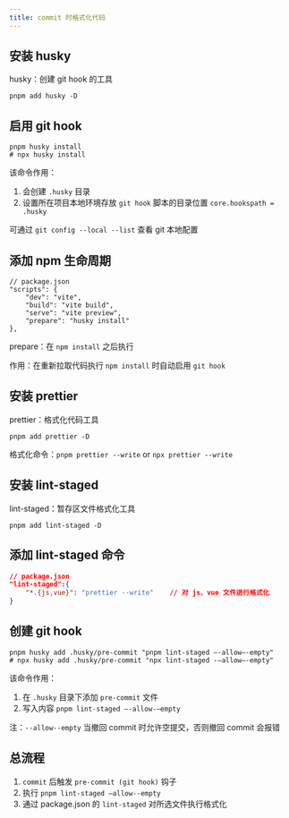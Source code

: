```yaml
---
title: commit 时格式化代码
---
```


## 安装 husky

husky：创建 git hook 的工具

```
pnpm add husky -D
```

## 启用 git hook

```shell
pnpm husky install
# npx husky install
```

该命令作用：

1.  会创建 `.husky` 目录
2.  设置所在项目本地环境存放 `git hook` 脚本的目录位置 `core.hookspath = .husky`

可通过 `git config --local --list` 查看 git 本地配置

## 添加 npm 生命周期

```json{6}
// package.json
"scripts": {
    "dev": "vite",
    "build": "vite build",
    "serve": "vite preview",
    "prepare": "husky install"
},
```

prepare：在 `npm install` 之后执行

作用：在重新拉取代码执行 `npm install` 时自动启用 `git hook`

## 安装 prettier

prettier：格式化代码工具

```shell
pnpm add prettier -D
```

格式化命令：`pnpm prettier --write` or `npx prettier --write`

## 安装 lint-staged

lint-staged：暂存区文件格式化工具

```shell
pnpm add lint-staged -D
```

## 添加 lint-staged 命令

```json
// package.json
"lint-staged":{
    "*.{js,vue}": "prettier --write"    // 对 js、vue 文件进行格式化
}
```

## 创建 git hook

```shell
pnpm husky add .husky/pre-commit "pnpm lint-staged —-allow—-empty"
# npx husky add .husky/pre-commit "npx lint-staged -—allow—-empty"
```

该命令作用：

1. 在 `.husky` 目录下添加 `pre-commit` 文件
2. 写入内容 `pnpm lint-staged —-allow-—empty`

注：`--allow--empty` 当撤回 commit 时允许空提交，否则撤回 commit 会报错

## 总流程

1. `commit` 后触发 `pre-commit (git hook)` 钩子
2. 执行 `pnpm lint-staged —allow--empty`
3. 通过 package.json 的 `lint-staged` 对所选文件执行格式化
